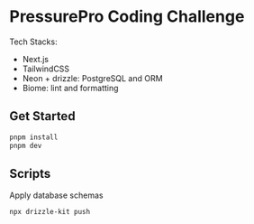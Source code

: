 # PressurePro Coding Challenge

Tech Stacks:

- Next.js
- TailwindCSS
- Neon + drizzle: PostgreSQL and ORM
- Biome: lint and formatting

## Get Started

```sh
pnpm install
pnpm dev
```

## Scripts

Apply database schemas

```sh
npx drizzle-kit push
```
